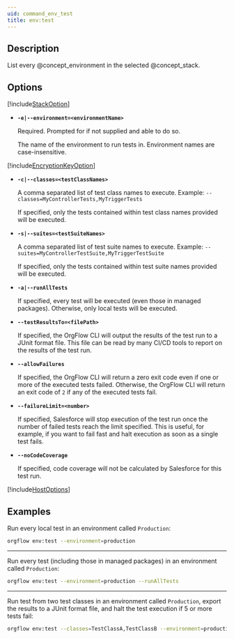 ```yaml
---
uid: command_env_test
title: env:test
---
```


## Description

List every @concept_environment in the selected @concept_stack.

## Options

[!include[StackOption](partials/stack-option.md)]

- **`-e|--environment=<environmentName>`**

  Required. Prompted for if not supplied and able to do so.

  The name of the environment to run tests in. Environment names are case-insensitive.

[!include[EncryptionKeyOption](partials/encryption-key-option.md)]

- **`-c|--classes=<testClassNames>`**

  A comma separated list of test class names to execute. Example: `--classes=MyControllerTests,MyTriggerTests`

  If specified, only the tests contained within test class names provided will be executed.

- **`-s|--suites=<testSuiteNames>`**

  A comma separated list of test suite names to execute. Example: `--suites=MyControllerTestSuite,MyTriggerTestSuite`

  If specified, only the tests contained within test suite names provided will be executed.

- **`-a|--runAllTests`**

  If specified, every test will be executed (even those in managed packages). Otherwise, only local tests will be executed.

- **`--testResultsTo=<filePath>`**

  If specified, the OrgFlow CLI will output the results of the test run to a JUnit format file. This file can be read by many CI/CD tools to report on the results of the test run.

- **`--allowFailures`**

  If specified, the OrgFlow CLI will return a zero exit code even if one or more of the executed tests failed. Otherwise, the OrgFlow CLI will return an exit code of `2` if any of the executed tests fail.

- **`--failureLimit=<number>`**

  If specified, Salesforce will stop execution of the test run once the number of failed tests reach the limit specified. This is useful, for example, if you want to fail fast and halt execution as soon as a single test fails.

- **`--noCodeCoverage`**

  If specified, code coverage will not be calculated by Salesforce for this test run.

[!include[HostOptions](partials/host-options.md)]

## Examples

Run every local test in an environment called `Production`:

```bash
orgflow env:test --environment=production
```

***

Run every test (including those in managed packages) in an environment called `Production`:

```bash
orgflow env:test --environment=production --runAllTests
```

***

Run test from two test classes in an environment called `Production`, export the results to a JUnit format file, and halt the test execution if 5 or more tests fail:

```bash
orgflow env:test --classes=TestClassA,TestClassB --environment=production --jUnitTo="/TestResults/TestExecution1.xml" --failureLimit=5
```
